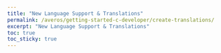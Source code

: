```yaml
---
title: "New Language Support & Translations"
permalink: /averos/getting-started-c-developer/create-translations/
excerpt: "New Language Support & Translations"
toc: true
toc_sticky: true
---
```


